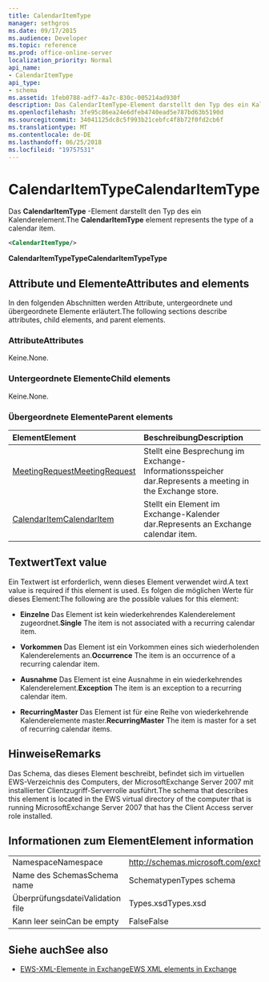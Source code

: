 ```yaml
---
title: CalendarItemType
manager: sethgros
ms.date: 09/17/2015
ms.audience: Developer
ms.topic: reference
ms.prod: office-online-server
localization_priority: Normal
api_name:
- CalendarItemType
api_type:
- schema
ms.assetid: 1feb0788-adf7-4a7c-830c-005214ad930f
description: Das CalendarItemType-Element darstellt den Typ des ein Kalenderelement.
ms.openlocfilehash: 3fe95c86ea24e6dfeb4740ead5e787bd63b5190d
ms.sourcegitcommit: 34041125dc8c5f993b21cebfc4f8b72f0fd2cb6f
ms.translationtype: MT
ms.contentlocale: de-DE
ms.lasthandoff: 06/25/2018
ms.locfileid: "19757531"
---
```

# <a name="calendaritemtype"></a><span data-ttu-id="f490e-103">CalendarItemType</span><span class="sxs-lookup"><span data-stu-id="f490e-103">CalendarItemType</span></span>

<span data-ttu-id="f490e-104">Das **CalendarItemType** -Element darstellt den Typ des ein Kalenderelement.</span><span class="sxs-lookup"><span data-stu-id="f490e-104">The **CalendarItemType** element represents the type of a calendar item.</span></span> 
  
```xml
<CalendarItemType/>
```

 <span data-ttu-id="f490e-105">**CalendarItemTypeType**</span><span class="sxs-lookup"><span data-stu-id="f490e-105">**CalendarItemTypeType**</span></span>
## <a name="attributes-and-elements"></a><span data-ttu-id="f490e-106">Attribute und Elemente</span><span class="sxs-lookup"><span data-stu-id="f490e-106">Attributes and elements</span></span>

<span data-ttu-id="f490e-107">In den folgenden Abschnitten werden Attribute, untergeordnete und übergeordnete Elemente erläutert.</span><span class="sxs-lookup"><span data-stu-id="f490e-107">The following sections describe attributes, child elements, and parent elements.</span></span>
  
### <a name="attributes"></a><span data-ttu-id="f490e-108">Attribute</span><span class="sxs-lookup"><span data-stu-id="f490e-108">Attributes</span></span>

<span data-ttu-id="f490e-109">Keine.</span><span class="sxs-lookup"><span data-stu-id="f490e-109">None.</span></span>
  
### <a name="child-elements"></a><span data-ttu-id="f490e-110">Untergeordnete Elemente</span><span class="sxs-lookup"><span data-stu-id="f490e-110">Child elements</span></span>

<span data-ttu-id="f490e-111">Keine.</span><span class="sxs-lookup"><span data-stu-id="f490e-111">None.</span></span>
  
### <a name="parent-elements"></a><span data-ttu-id="f490e-112">Übergeordnete Elemente</span><span class="sxs-lookup"><span data-stu-id="f490e-112">Parent elements</span></span>

|<span data-ttu-id="f490e-113">**Element**</span><span class="sxs-lookup"><span data-stu-id="f490e-113">**Element**</span></span>|<span data-ttu-id="f490e-114">**Beschreibung**</span><span class="sxs-lookup"><span data-stu-id="f490e-114">**Description**</span></span>|
|:-----|:-----|
|[<span data-ttu-id="f490e-115">MeetingRequest</span><span class="sxs-lookup"><span data-stu-id="f490e-115">MeetingRequest</span></span>](meetingrequest.md) <br/> |<span data-ttu-id="f490e-116">Stellt eine Besprechung im Exchange-Informationsspeicher dar.</span><span class="sxs-lookup"><span data-stu-id="f490e-116">Represents a meeting in the Exchange store.</span></span>  <br/> |
|[<span data-ttu-id="f490e-117">CalendarItem</span><span class="sxs-lookup"><span data-stu-id="f490e-117">CalendarItem</span></span>](calendaritem.md) <br/> |<span data-ttu-id="f490e-118">Stellt ein Element im Exchange-Kalender dar.</span><span class="sxs-lookup"><span data-stu-id="f490e-118">Represents an Exchange calendar item.</span></span>  <br/> |
   
## <a name="text-value"></a><span data-ttu-id="f490e-119">Textwert</span><span class="sxs-lookup"><span data-stu-id="f490e-119">Text value</span></span>

<span data-ttu-id="f490e-120">Ein Textwert ist erforderlich, wenn dieses Element verwendet wird.</span><span class="sxs-lookup"><span data-stu-id="f490e-120">A text value is required if this element is used.</span></span> <span data-ttu-id="f490e-121">Es folgen die möglichen Werte für dieses Element:</span><span class="sxs-lookup"><span data-stu-id="f490e-121">The following are the possible values for this element:</span></span>
  
- <span data-ttu-id="f490e-122">**Einzelne** Das Element ist kein wiederkehrendes Kalenderelement zugeordnet.</span><span class="sxs-lookup"><span data-stu-id="f490e-122">**Single** The item is not associated with a recurring calendar item.</span></span> 
    
- <span data-ttu-id="f490e-123">**Vorkommen** Das Element ist ein Vorkommen eines sich wiederholenden Kalenderelements an.</span><span class="sxs-lookup"><span data-stu-id="f490e-123">**Occurrence** The item is an occurrence of a recurring calendar item.</span></span> 
    
- <span data-ttu-id="f490e-124">**Ausnahme** Das Element ist eine Ausnahme in ein wiederkehrendes Kalenderelement.</span><span class="sxs-lookup"><span data-stu-id="f490e-124">**Exception** The item is an exception to a recurring calendar item.</span></span> 
    
- <span data-ttu-id="f490e-125">**RecurringMaster** Das Element ist für eine Reihe von wiederkehrende Kalenderelemente master.</span><span class="sxs-lookup"><span data-stu-id="f490e-125">**RecurringMaster** The item is master for a set of recurring calendar items.</span></span> 
    
## <a name="remarks"></a><span data-ttu-id="f490e-126">Hinweise</span><span class="sxs-lookup"><span data-stu-id="f490e-126">Remarks</span></span>

<span data-ttu-id="f490e-127">Das Schema, das dieses Element beschreibt, befindet sich im virtuellen EWS-Verzeichnis des Computers, der MicrosoftExchange Server 2007 mit installierter Clientzugriff-Serverrolle ausführt.</span><span class="sxs-lookup"><span data-stu-id="f490e-127">The schema that describes this element is located in the EWS virtual directory of the computer that is running MicrosoftExchange Server 2007 that has the Client Access server role installed.</span></span>
  
## <a name="element-information"></a><span data-ttu-id="f490e-128">Informationen zum Element</span><span class="sxs-lookup"><span data-stu-id="f490e-128">Element information</span></span>

|||
|:-----|:-----|
|<span data-ttu-id="f490e-129">Namespace</span><span class="sxs-lookup"><span data-stu-id="f490e-129">Namespace</span></span>  <br/> |http://schemas.microsoft.com/exchange/services/2006/types  <br/> |
|<span data-ttu-id="f490e-130">Name des Schemas</span><span class="sxs-lookup"><span data-stu-id="f490e-130">Schema name</span></span>  <br/> |<span data-ttu-id="f490e-131">Schematypen</span><span class="sxs-lookup"><span data-stu-id="f490e-131">Types schema</span></span>  <br/> |
|<span data-ttu-id="f490e-132">Überprüfungsdatei</span><span class="sxs-lookup"><span data-stu-id="f490e-132">Validation file</span></span>  <br/> |<span data-ttu-id="f490e-133">Types.xsd</span><span class="sxs-lookup"><span data-stu-id="f490e-133">Types.xsd</span></span>  <br/> |
|<span data-ttu-id="f490e-134">Kann leer sein</span><span class="sxs-lookup"><span data-stu-id="f490e-134">Can be empty</span></span>  <br/> |<span data-ttu-id="f490e-135">False</span><span class="sxs-lookup"><span data-stu-id="f490e-135">False</span></span>  <br/> |
   
## <a name="see-also"></a><span data-ttu-id="f490e-136">Siehe auch</span><span class="sxs-lookup"><span data-stu-id="f490e-136">See also</span></span>



- [<span data-ttu-id="f490e-137">EWS-XML-Elemente in Exchange</span><span class="sxs-lookup"><span data-stu-id="f490e-137">EWS XML elements in Exchange</span></span>](ews-xml-elements-in-exchange.md)


